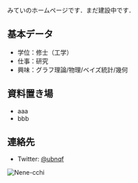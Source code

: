 みていのホームページです．まだ建設中です．

## 基本データ
- 学位：修士（工学）
- 仕事：研究
- 興味：グラフ理論/物理/ベイズ統計/幾何
## 資料置き場
- aaa
- bbb
## 連絡先
- Twitter: [@ubnqf](https://twitter.com/ubnqf)

![Nene-cchi](https://github.com/ubnqf/ubnqf.github.io/images/kawaii.jpg "かわいい")
